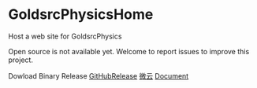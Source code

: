# GoldsrcPhysicsHome
Host a web site for GoldsrcPhysics

Open source is not available yet.
Welcome to report issues to improve this project.


Dowload Binary Release
[GitHubRelease]()
[微云](https://share.weiyun.com/jMUTAjpt)
[Document](https://blog.csdn.net/u012779385/article/details/108901621)
